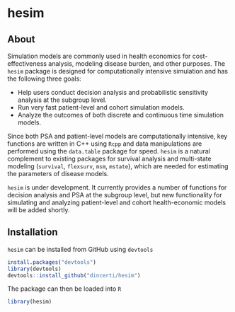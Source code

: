 # hesim

## About

Simulation models are commonly used in health economics for cost-effectiveness analysis, modeling disease burden, and other purposes. The `hesim` package is designed for computationally intensive simulation and has the following three goals:

* Help users conduct decision analysis and probabilistic sensitivity analysis at the subgroup level.
* Run very fast patient-level and cohort simulation models.
* Analyze the outcomes of both discrete and continuous time simulation models.

Since both PSA and patient-level models are computationally intensive, key functions are written in C++ using `Rcpp` and data manipulations are performed using the `data.table` package for speed. `hesim` is a natural complement to existing packages for survival analysis and multi-state modeling (`survival`, `flexsurv`, `msm`, `mstate`), which are needed for estimating the parameters of disease models.

`hesim` is under development. It currently provides a number of functions for decision analysis and PSA at the subgroup level, but new functionality for simulating and analyzing patient-level and cohort health-economic models will be added shortly.

## Installation
`hesim` can be installed from GitHub using `devtools`

```r
install.packages("devtools")
library(devtools)
devtools::install_github("dincerti/hesim")
```

The package can then be loaded into `R`

```r
library(hesim)
```